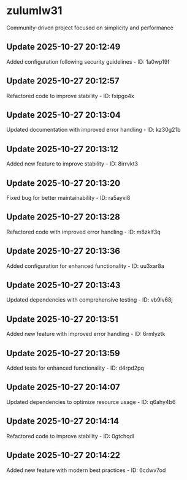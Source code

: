 # zulumlw31
Community-driven project focused on simplicity and performance

## Update 2025-10-27 20:12:49
Added configuration following security guidelines - ID: 1a0wp19f


## Update 2025-10-27 20:12:57
Refactored code to improve stability - ID: fxipgo4x


## Update 2025-10-27 20:13:04
Updated documentation with improved error handling - ID: kz30g21b


## Update 2025-10-27 20:13:12
Added new feature to improve stability - ID: 8irrvkt3


## Update 2025-10-27 20:13:20
Fixed bug for better maintainability - ID: ra5ayvi8


## Update 2025-10-27 20:13:28
Refactored code with improved error handling - ID: m8zklf3q


## Update 2025-10-27 20:13:36
Added configuration for enhanced functionality - ID: uu3xar8a


## Update 2025-10-27 20:13:43
Updated dependencies with comprehensive testing - ID: vb9lv68j


## Update 2025-10-27 20:13:51
Added new feature with improved error handling - ID: 6rmlyztk


## Update 2025-10-27 20:13:59
Added tests for enhanced functionality - ID: d4rpd2pq


## Update 2025-10-27 20:14:07
Updated dependencies to optimize resource usage - ID: q6ahy4b6


## Update 2025-10-27 20:14:14
Refactored code to improve stability - ID: 0gtchqdl


## Update 2025-10-27 20:14:22
Added new feature with modern best practices - ID: 6cdwv7od

